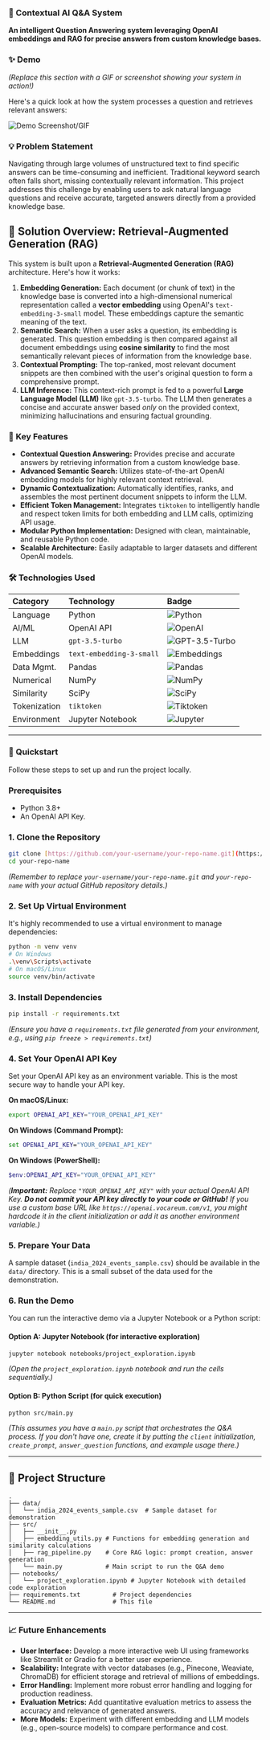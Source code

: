 ### 🚀 Contextual AI Q&A System

**An intelligent Question Answering system leveraging OpenAI embeddings and RAG for precise answers from custom knowledge bases.**

### ✨ Demo

*(Replace this section with a GIF or screenshot showing your system in action!)*

Here's a quick look at how the system processes a question and retrieves relevant answers:

![Demo Screenshot/GIF](https://placehold.co/600x400/FFF/000?text=Your+Demo+Here)


### 💡 Problem Statement

Navigating through large volumes of unstructured text to find specific answers can be time-consuming and inefficient. Traditional keyword search often falls short, missing contextually relevant information. This project addresses this challenge by enabling users to ask natural language questions and receive accurate, targeted answers directly from a provided knowledge base.

## 🧠 Solution Overview: Retrieval-Augmented Generation (RAG)

This system is built upon a **Retrieval-Augmented Generation (RAG)** architecture. Here's how it works:

1.  **Embedding Generation:** Each document (or chunk of text) in the knowledge base is converted into a high-dimensional numerical representation called a **vector embedding** using OpenAI's `text-embedding-3-small` model. These embeddings capture the semantic meaning of the text.
2.  **Semantic Search:** When a user asks a question, its embedding is generated. This question embedding is then compared against all document embeddings using **cosine similarity** to find the most semantically relevant pieces of information from the knowledge base.
3.  **Contextual Prompting:** The top-ranked, most relevant document snippets are then combined with the user's original question to form a comprehensive prompt.
4.  **LLM Inference:** This context-rich prompt is fed to a powerful **Large Language Model (LLM)** like `gpt-3.5-turbo`. The LLM then generates a concise and accurate answer based *only* on the provided context, minimizing hallucinations and ensuring factual grounding.


### 🌟 Key Features

* **Contextual Question Answering:** Provides precise and accurate answers by retrieving information from a custom knowledge base.
* **Advanced Semantic Search:** Utilizes state-of-the-art OpenAI embedding models for highly relevant context retrieval.
* **Dynamic Contextualization:** Automatically identifies, ranks, and assembles the most pertinent document snippets to inform the LLM.
* **Efficient Token Management:** Integrates `tiktoken` to intelligently handle and respect token limits for both embedding and LLM calls, optimizing API usage.
* **Modular Python Implementation:** Designed with clean, maintainable, and reusable Python code.
* **Scalable Architecture:** Easily adaptable to larger datasets and different OpenAI models.

### 🛠️ Technologies Used

| Category   | Technology            | Badge                                                                                              |
| :--------- | :-------------------- | :------------------------------------------------------------------------------------------------- |
| Language   | Python                | ![Python](https://img.shields.io/badge/Python-3776AB?style=for-the-badge&logo=python&logoColor=white) |
| AI/ML      | OpenAI API            | ![OpenAI](https://img.shields.io/badge/OpenAI-412991?style=for-the-badge&logo=openai&logoColor=white) |
| LLM        | `gpt-3.5-turbo`       | ![GPT-3.5-Turbo](https://img.shields.io/badge/GPT--3.5--Turbo-007ACC?style=for-the-badge&logo=openai&logoColor=white) |
| Embeddings | `text-embedding-3-small` | ![Embeddings](https://img.shields.io/badge/Embeddings-005691?style=for-the-badge&logo=openai&logoColor=white) |
| Data Mgmt. | Pandas                | ![Pandas](https://img.shields.io/badge/Pandas-150458?style=for-the-badge&logo=pandas&logoColor=white) |
| Numerical  | NumPy                 | ![NumPy](https://img.shields.io/badge/NumPy-013243?style=for-the-badge&logo=numpy&logoColor=white)     |
| Similarity | SciPy                 | ![SciPy](https://img.shields.io/badge/SciPy-8F8DDF?style=for-the-badge&logo=scipy&logoColor=white)     |
| Tokenization | `tiktoken`            | ![Tiktoken](https://img.shields.io/badge/tiktoken-000000?style=for-the-badge&logo=data%2Eworld&logoColor=white) |
| Environment | Jupyter Notebook      | ![Jupyter](https://img.shields.io/badge/Jupyter-F37626?style=for-the-badge&logo=jupyter&logoColor=white) |

---

### 🚀 Quickstart

Follow these steps to set up and run the project locally.

### Prerequisites

* Python 3.8+
* An OpenAI API Key.

### 1. Clone the Repository

```bash
git clone [https://github.com/your-username/your-repo-name.git](https://github.com/your-username/your-repo-name.git)
cd your-repo-name
```
*(Remember to replace `your-username/your-repo-name.git` and `your-repo-name` with your actual GitHub repository details.)*

### 2. Set Up Virtual Environment

It's highly recommended to use a virtual environment to manage dependencies:

```bash
python -m venv venv
# On Windows
.\venv\Scripts\activate
# On macOS/Linux
source venv/bin/activate
```

### 3. Install Dependencies

```bash
pip install -r requirements.txt
```
*(Ensure you have a `requirements.txt` file generated from your environment, e.g., using `pip freeze > requirements.txt`)*

### 4. Set Your OpenAI API Key

Set your OpenAI API key as an environment variable. This is the most secure way to handle your API key.

**On macOS/Linux:**

```bash
export OPENAI_API_KEY="YOUR_OPENAI_API_KEY"
```

**On Windows (Command Prompt):**

```cmd
set OPENAI_API_KEY="YOUR_OPENAI_API_KEY"
```

**On Windows (PowerShell):**

```powershell
$env:OPENAI_API_KEY="YOUR_OPENAI_API_KEY"
```
*(**Important:** Replace `"YOUR_OPENAI_API_KEY"` with your actual OpenAI API Key. **Do not commit your API key directly to your code or GitHub!** If you use a custom base URL like `https://openai.vocareum.com/v1`, you might hardcode it in the client initialization or add it as another environment variable.)*

### 5. Prepare Your Data

A sample dataset (`india_2024_events_sample.csv`) should be available in the `data/` directory. This is a small subset of the data used for the demonstration.

### 6. Run the Demo

You can run the interactive demo via a Jupyter Notebook or a Python script:

#### Option A: Jupyter Notebook (for interactive exploration)

```bash
jupyter notebook notebooks/project_exploration.ipynb
```
*(Open the `project_exploration.ipynb` notebook and run the cells sequentially.)*

#### Option B: Python Script (for quick execution)

```bash
python src/main.py
```
*(This assumes you have a `main.py` script that orchestrates the Q&A process. If you don't have one, create it by putting the `client` initialization, `create_prompt`, `answer_question` functions, and example usage there.)*

---

## 📁 Project Structure

```
.
├── data/
│   └── india_2024_events_sample.csv  # Sample dataset for demonstration
├── src/
│   ├── __init__.py
│   ├── embedding_utils.py # Functions for embedding generation and similarity calculations
│   ├── rag_pipeline.py    # Core RAG logic: prompt creation, answer generation
│   └── main.py            # Main script to run the Q&A demo
├── notebooks/
│   └── project_exploration.ipynb # Jupyter Notebook with detailed code exploration
├── requirements.txt         # Project dependencies
└── README.md                # This file
```

---

### 📈 Future Enhancements

* **User Interface:** Develop a more interactive web UI using frameworks like Streamlit or Gradio for a better user experience.
* **Scalability:** Integrate with vector databases (e.g., Pinecone, Weaviate, ChromaDB) for efficient storage and retrieval of millions of embeddings.
* **Error Handling:** Implement more robust error handling and logging for production readiness.
* **Evaluation Metrics:** Add quantitative evaluation metrics to assess the accuracy and relevance of generated answers.
* **More Models:** Experiment with different embedding and LLM models (e.g., open-source models) to compare performance and cost.
```
